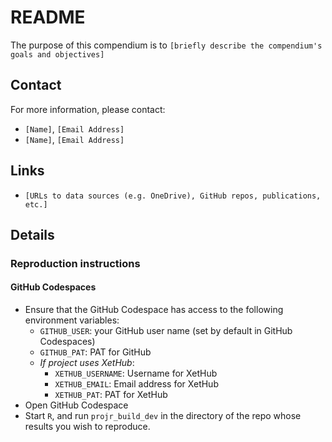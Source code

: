# README


The purpose of this compendium is to
`[briefly describe the compendium's goals and objectives]`

## Contact

For more information, please contact:
- `[Name]`, `[Email Address]`
- `[Name]`, `[Email Address]`

## Links

- `[URLs to data sources (e.g. OneDrive), GitHub repos, publications, etc.]`

## Details

### Reproduction instructions

#### GitHub Codespaces

- Ensure that the GitHub Codespace has access to the following environment variables:
  - `GITHUB_USER`: your GitHub user name (set by default in GitHub Codespaces)
  - `GITHUB_PAT`: PAT for GitHub
  - *If project uses XetHub*:
    - `XETHUB_USERNAME`: Username for XetHub
    - `XETHUB_EMAIL`: Email address for XetHub
    - `XETHUB_PAT`: PAT for XetHub
- Open GitHub Codespace
- Start `R`, and run `projr_build_dev` in the directory of the repo whose results you wish to reproduce.


